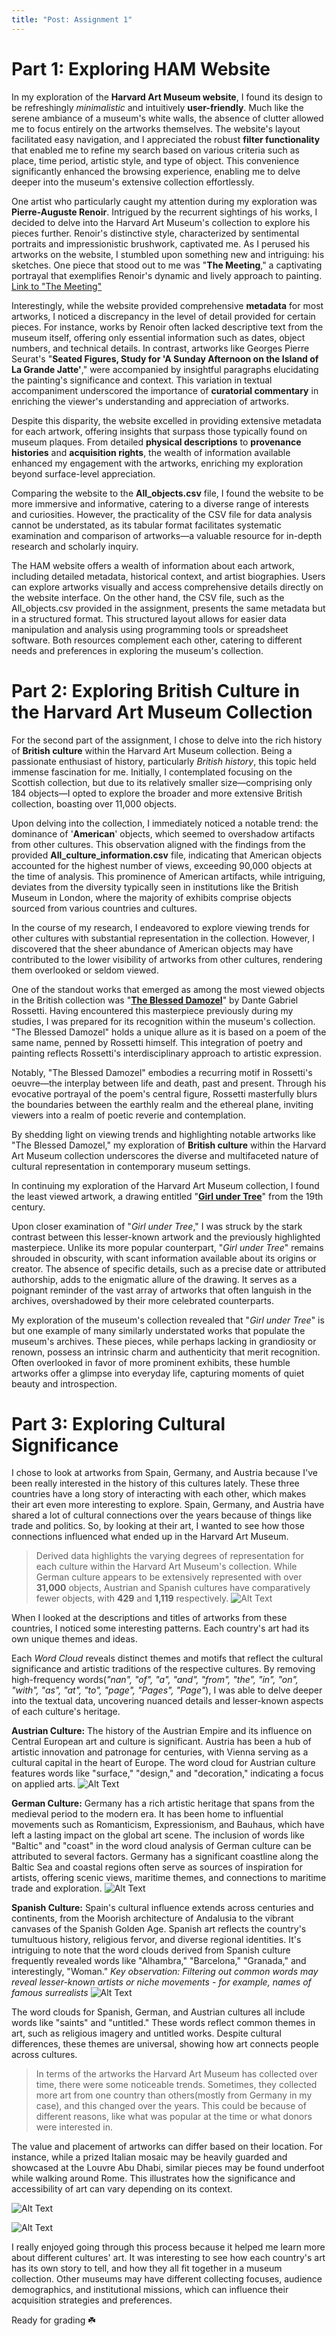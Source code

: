 ```yaml
---
title: "Post: Assignment 1"
---
```

# Part 1: Exploring HAM Website

In my exploration of the **Harvard Art Museum website**, I found its design to be refreshingly *minimalistic* and intuitively **user-friendly**. Much like the serene ambiance of a museum's white walls, the absence of clutter allowed me to focus entirely on the artworks themselves. The website's layout facilitated easy navigation, and I appreciated the robust **filter functionality** that enabled me to refine my search based on various criteria such as place, time period, artistic style, and type of object. This convenience significantly enhanced the browsing experience, enabling me to delve deeper into the museum's extensive collection effortlessly.

One artist who particularly caught my attention during my exploration was **Pierre-Auguste Renoir**. Intrigued by the recurrent sightings of his works, I decided to delve into the Harvard Art Museum's collection to explore his pieces further. Renoir's distinctive style, characterized by sentimental portraits and impressionistic brushwork, captivated me. As I perused his artworks on the website, I stumbled upon something new and intriguing: his sketches. One piece that stood out to me was "**The Meeting**," a captivating portrayal that exemplifies Renoir's dynamic and lively approach to painting. [Link to "The Meeting"](https://harvardartmuseums.org/collections/object/293701?position=293701)

Interestingly, while the website provided comprehensive **metadata** for most artworks, I noticed a discrepancy in the level of detail provided for certain pieces. For instance, works by Renoir often lacked descriptive text from the museum itself, offering only essential information such as dates, object numbers, and technical details. In contrast, artworks like Georges Pierre Seurat's "**Seated Figures, Study for 'A Sunday Afternoon on the Island of La Grande Jatte'**," were accompanied by insightful paragraphs elucidating the painting's significance and context. This variation in textual accompaniment underscored the importance of **curatorial commentary** in enriching the viewer's understanding and appreciation of artworks.

Despite this disparity, the website excelled in providing extensive metadata for each artwork, offering insights that surpass those typically found on museum plaques. From detailed **physical descriptions** to **provenance histories** and **acquisition rights**, the wealth of information available enhanced my engagement with the artworks, enriching my exploration beyond surface-level appreciation.

Comparing the website to the **All_objects.csv** file, I found the website to be more immersive and informative, catering to a diverse range of interests and curiosities. However, the practicality of the CSV file for data analysis cannot be understated, as its tabular format facilitates systematic examination and comparison of artworks—a valuable resource for in-depth research and scholarly inquiry.

The HAM website offers a wealth of information about each artwork, including detailed metadata, historical context, and artist biographies. Users can explore artworks visually and access comprehensive details directly on the website interface. On the other hand, the CSV file, such as the All_objects.csv provided in the assignment, presents the same metadata but in a structured format. This structured layout allows for easier data manipulation and analysis using programming tools or spreadsheet software.
Both resources complement each other, catering to different needs and preferences in exploring the museum's collection.

# Part 2: Exploring British Culture in the Harvard Art Museum Collection

For the second part of the assignment, I chose to delve into the rich history of **British culture** within the Harvard Art Museum collection. Being a passionate enthusiast of history, particularly *British history*, this topic held immense fascination for me. Initially, I contemplated focusing on the Scottish collection, but due to its relatively smaller size—comprising only 184 objects—I opted to explore the broader and more extensive British collection, boasting over 11,000 objects.

Upon delving into the collection, I immediately noticed a notable trend: the dominance of '**American**' objects, which seemed to overshadow artifacts from other cultures. This observation aligned with the findings from the provided **All_culture_information.csv** file, indicating that American objects accounted for the highest number of views, exceeding 90,000 objects at the time of analysis. This prominence of American artifacts, while intriguing, deviates from the diversity typically seen in institutions like the British Museum in London, where the majority of exhibits comprise objects sourced from various countries and cultures.

In the course of my research, I endeavored to explore viewing trends for other cultures with substantial representation in the collection. However, I discovered that the sheer abundance of American objects may have contributed to the lower visibility of artworks from other cultures, rendering them overlooked or seldom viewed.

One of the standout works that emerged as among the most viewed objects in the British collection was "**[The Blessed Damozel](https://harvardartmuseums.org/collections/object/299805)**" by Dante Gabriel Rossetti. Having encountered this masterpiece previously during my studies, I was prepared for its recognition within the museum's collection. "The Blessed Damozel" holds a unique allure as it is based on a poem of the same name, penned by Rossetti himself. This integration of poetry and painting reflects Rossetti's interdisciplinary approach to artistic expression.

Notably, "The Blessed Damozel" embodies a recurring motif in Rossetti's oeuvre—the interplay between life and death, past and present. Through his evocative portrayal of the poem's central figure, Rossetti masterfully blurs the boundaries between the earthly realm and the ethereal plane, inviting viewers into a realm of poetic reverie and contemplation.

By shedding light on viewing trends and highlighting notable artworks like "The Blessed Damozel," my exploration of **British culture** within the Harvard Art Museum collection underscores the diverse and multifaceted nature of cultural representation in contemporary museum settings.

In continuing my exploration of the Harvard Art Museum collection, I found the least viewed artwork, a drawing entitled "**[Girl under Tree](https://harvardartmuseums.org/collections/object/299036)**" from the 19th century. 

Upon closer examination of "*Girl under Tree*," I was struck by the stark contrast between this lesser-known artwork and the previously highlighted masterpiece. Unlike its more popular counterpart, "*Girl under Tree*" remains shrouded in obscurity, with scant information available about its origins or creator. The absence of specific details, such as a precise date or attributed authorship, adds to the enigmatic allure of the drawing. It serves as a poignant reminder of the vast array of artworks that often languish in the archives, overshadowed by their more celebrated counterparts.

My exploration of the museum's collection revealed that "*Girl under Tree*" is but one example of many similarly understated works that populate the museum's archives. These pieces, while perhaps lacking in grandiosity or renown, possess an intrinsic charm and authenticity that merit recognition. Often overlooked in favor of more prominent exhibits, these humble artworks offer a glimpse into everyday life, capturing moments of quiet beauty and introspection.

# Part 3: Exploring Cultural Significance 

I chose to look at artworks from Spain, Germany, and Austria because I've been really interested in the history of this cultures lately. These three countries have a long story of interacting with each other, which makes their art even more interesting to explore. Spain, Germany, and Austria have shared a lot of cultural connections over the years because of things like trade and politics. So, by looking at their art, I wanted to see how those connections influenced what ended up in the Harvard Art Museum.

> Derived data highlights the varying degrees of representation for each culture within the Harvard Art Museum's collection. While German culture appears to be extensively represented with over **31,000** objects, Austrian and Spanish cultures have comparatively fewer objects, with **429** and **1,119** respectively.
![Alt Text](/assets/images/imageN.jpg)

When I looked at the descriptions and titles of artworks from these countries, I noticed some interesting patterns. Each country's art had its own unique themes and ideas. 

Each *Word Cloud* reveals distinct themes and motifs that reflect the cultural significance and artistic traditions of the respective cultures. By removing high-frequency words(*"nan", "of", "a", "and", "from", "the", "in", "on", "with", "as", "at", "to", "page", "Pages", "Page"*), I was able to delve deeper into the textual data, uncovering nuanced details and lesser-known aspects of each culture's heritage.

**Austrian Culture:**
 The history of the Austrian Empire and its influence on Central European art and culture is significant. Austria has been a hub of artistic innovation and patronage for centuries, with Vienna serving as a cultural capital in the heart of Europe. The word cloud for Austrian culture features words like "surface," "design," and "decoration," indicating a focus on applied arts.
![Alt Text](/assets/images/imageA.jpg)

**German Culture:**
 Germany has a rich artistic heritage that spans from the medieval period to the modern era. It has been home to influential movements such as Romanticism, Expressionism, and Bauhaus, which have left a lasting impact on the global art scene. 
 The inclusion of words like "Baltic" and "coast" in the word cloud analysis of German culture can be attributed to several factors. Germany has a significant coastline along the Baltic Sea and coastal regions often serve as sources of inspiration for artists, offering scenic views, maritime themes, and connections to maritime trade and exploration.
 ![Alt Text](/assets/images/imageG.jpg)


**Spanish Culture:**
 Spain's cultural influence extends across centuries and continents, from the Moorish architecture of Andalusia to the vibrant canvases of the Spanish Golden Age. Spanish art reflects the country's tumultuous history, religious fervor, and diverse regional identities. It's intriguing to note that the word clouds derived from Spanish culture frequently revealed words like "Alhambra," "Barcelona," "Granada," and interestingly, "Woman."
 *Key observation: Filtering out common words may reveal lesser-known artists or niche movements - for example, names of famous surrealists*
 ![Alt Text](/assets/images/imageS.jpg)

The word clouds for Spanish, German, and Austrian cultures all include words like "saints" and "untitled." These words reflect common themes in art, such as religious imagery and untitled works. Despite cultural differences, these themes are universal, showing how art connects people across cultures.

> In terms of the artworks the Harvard Art Museum has collected over time, there were some noticeable trends. Sometimes, they collected more art from one country than others(mostly from Germany in my case), and this changed over the years. This could be because of different reasons, like what was popular at the time or what donors were interested in. 

The value and placement of artworks can differ based on their location. For instance, while a prized Italian mosaic may be heavily guarded and showcased at the Louvre Abu Dhabi, similar pieces may be found underfoot while walking around Rome. This illustrates how the significance and accessibility of art can vary depending on its context.

![Alt Text](/assets/images/imageBar1.jpg)

![Alt Text](/assets/images/imagebar2.jpg)

I really enjoyed going through this process because it helped me learn more about different cultures' art. It was interesting to see how each country's art has its own story to tell, and how they all fit together in a museum collection. Other museums may have different collecting focuses, audience demographics, and institutional missions, which can influence their acquisition strategies and preferences.

Ready for grading ☘️

